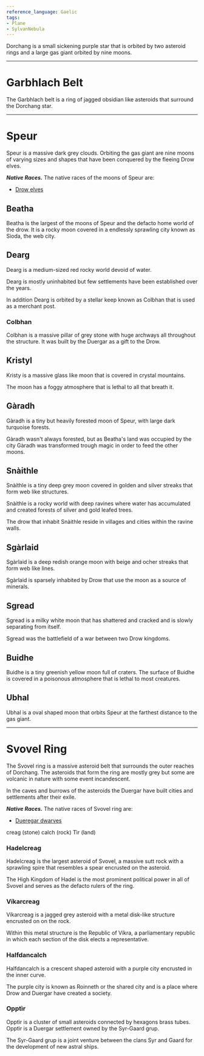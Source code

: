 ```yaml
---
reference_language: Gaelic
tags:
- Plane
- SylvanNebula
---
```

Dorchang is a small sickening purple star that is orbited by two asteroid rings and a large gas giant orbited by nine moons.

___

# Garbhlach Belt
The Garbhlach belt is a ring of jagged obsidian like asteroids that surround the Dorchang star.

___

# Speur
Speur is a massive dark grey clouds. Orbiting the gas giant are nine moons of varying sizes and shapes that have been conquered by the fleeing Drow elves.

***Native Races.***
The native races of the moons of Speur are:
- [Drow elves](Elf#^bced8e)

## Beatha
Beatha is the largest of the moons of Speur and the defacto home world of the drow. It is a rocky moon covered in a endlessly sprawling city known as Sìoda, the web city.

## Dearg
Dearg is a medium-sized red rocky world devoid of water.

Dearg is mostly uninhabited but few settlements have been established over the years.

In addition Dearg is orbited by a stellar keep known as Colbhan that is used as a merchant post.

### Colbhan
Colbhan is a massive pillar of grey stone with huge archways all throughout the structure. It was built by the Duergar as a gift to the Drow.


## Kristyl
Kristy is a massive glass like moon that is covered in crystal mountains.

The moon has a foggy atmosphere that is lethal to all that breath it.


## Gàradh
Gàradh is a tiny but heavily forested moon of Speur, with large dark turquoise forests.

Gàradh wasn't always forested, but as Beatha's land was occupied by the city Gàradh was transformed trough magic in order to feed the other moons.


## Snàithle
Snàithle is a tiny deep grey moon covered in golden and silver streaks that form web like structures.

Snàithle is a rocky world with deep ravines where water has accumulated and created forests of silver and gold leafed trees.

The drow that inhabit Snàithle reside in villages and cities within the ravine walls.


## Sgàrlaid
Sgàrlaid is a deep redish orange moon with beige and ocher streaks that form web like lines.

Sgàrlaid is sparsely inhabited by Drow that use the moon as a source of minerals.


## Sgread
Sgread is a milky white moon that has shattered and cracked and is slowly separating from itself.

Sgread was the battlefield of a war between two Drow kingdoms.


## Buidhe
Buidhe is a tiny greenish yellow moon full of craters. The surface of Buidhe is covered in a poisonous atmosphere that is lethal to most creatures.


## Ubhal
Ubhal is a oval shaped moon that orbits Speur at the farthest distance to the gas giant.

___

# Svovel Ring
The Svovel ring is a massive asteroid belt that surrounds the outer reaches of Dorchang. The asteroids that form the ring are mostly grey but some are volcanic in nature with some event incandescent.

In the caves and burrows of the asteroids the Duergar have built cities and settlements after their exile.

***Native Races.***
The native races of Svovel ring are:
- [Dueregar dwarves](Dwarf#^0f43c3)

creag (stone)
calch (rock)
Tìr (land)

### Hadelcreag
Hadelcreag is the largest asteroid of Svovel, a massive sutt rock with a sprawling spire that resembles a spear encrusted on the asteroid.

The High Kingdom of Hadel is the most prominent political power in all of Svovel and serves as the defacto rulers of the ring.


### Víkarcreag
Víkarcreag is a jagged grey asteroid with a metal disk-like structure encrusted on on the rock.

Within this metal structure is the Republic of Víkra, a parliamentary republic in which each section of the disk elects a representative.


### Halfdancalch
Halfdancalch is a crescent shaped asteroid with a purple city encrusted in the inner curve.

The purple city is known as Roinneth or the shared city and is a place where Drow and Duergar have created a society.


### Opptìr
Opptìr is a cluster of small asteroids connected by hexagons brass tubes. Opptìr is a Duergar settlement owned by the Syr-Gaard grup.

The Syr-Gaard grup is a joint venture between the clans Syr and Gaard for the development of new astral ships.
